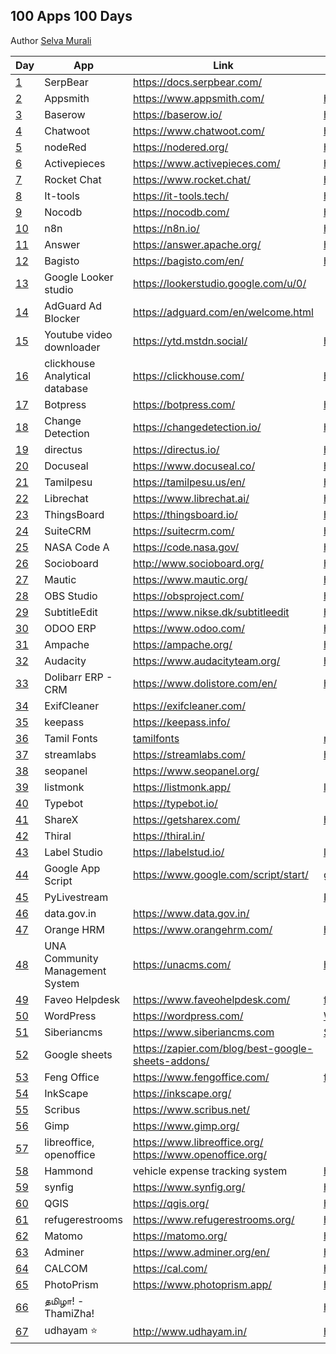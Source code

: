 ## 100 Apps 100 Days

Author [Selva Murali]

| Day  | App                             | Link                                                         | Source                                               |
| ---- | ------------------------------- | ------------------------------------------------------------ | ---------------------------------------------------- |
| [1]  | SerpBear                        | <https://docs.serpbear.com/>                                 |                                                      |
| [2]  | Appsmith                        | <https://www.appsmith.com/>                                  | <https://github.com/appsmithorg/appsmith>            |
| [3]  | Baserow                         | <https://baserow.io/>                                        | <https://github.com/bram2w/baserow>                  |
| [4]  | Chatwoot                        | <https://www.chatwoot.com/>                                  | <https://github.com/chatwoot/chatwoot>               |
| [5]  | nodeRed                         | <https://nodered.org/>                                       | <https://github.com/node-red>                        |
| [6]  | Activepieces                    | <https://www.activepieces.com/>                              | <https://github.com/activepieces/activepieces>       |
| [7]  | Rocket Chat                     | <https://www.rocket.chat/>                                   | <https://github.com/RocketChat/Rocket.Chat>          |
| [8]  | It-tools                        | <https://it-tools.tech/>                                     | <https://github.com/CorentinTh/it-tools>             |
| [9]  | Nocodb                          | <https://nocodb.com/>                                        | <https://github.com/nocodb/nocodb>                   |
| [10] | n8n                             | <https://n8n.io/>                                            | <https://github.com/n8n-io/n8n>                      |
| [11] | Answer                          | <https://answer.apache.org/>                                 | <https://github.com/apache/incubator-answer>         |
| [12] | Bagisto                         | <https://bagisto.com/en/>                                    | <https://github.com/bagisto>                         |
| [13] | Google Looker studio            | <https://lookerstudio.google.com/u/0/>                       |                                                      |
| [14] | AdGuard Ad Blocker              | <https://adguard.com/en/welcome.html>                        |                                                      |
| [15] | Youtube video downloader        | <https://ytd.mstdn.social/>                                  | <https://github.com/Rudloff/alltube>                 |
| [16] | clickhouse Analytical database  | <https://clickhouse.com/>                                    | <https://github.com/ClickHouse/ClickHouse>           |
| [17] | Botpress                        | <https://botpress.com/>                                      | <https://github.com/botpress/botpress>               |
| [18] | Change Detection                | <https://changedetection.io/>                                | <https://github.com/dgtlmoon/changedetection.io>     |
| [19] | directus                        | <https://directus.io/>                                       | <https://github.com/directus/directus>               |
| [20] | Docuseal                        | <https://www.docuseal.co/>                                   | <https://github.com/docusealco/docuseal>             |
| [21] | Tamilpesu                       | <https://tamilpesu.us/en/>                                   | <https://github.com/Ezhil-Language-Foundation>       |
| [22] | Librechat                       | <https://www.librechat.ai/>                                  | <https://github.com/danny-avila/LibreChat>           |
| [23] | ThingsBoard                     | <https://thingsboard.io/>                                    | <https://github.com/thingsboard/thingsboard>         |
| [24] | SuiteCRM                        | <https://suitecrm.com/>                                      | <https://github.com/salesagility/SuiteCRM>           |
| [25] | NASA Code A                     | <https://code.nasa.gov/>                                     | <https://github.com/nasa/code-nasa-gov>              |
| [26] | Socioboard                      | <http://www.socioboard.org/>                                 | <https://github.com/socioboard/Socioboard-5.0>       |
| [27] | Mautic                          | <https://www.mautic.org/>                                    | <https://github.com/mautic/mautic>                   |
| [28] | OBS Studio                      | <https://obsproject.com/>                                    | <https://github.com/obsproject/obs-studio>           |
| [29] | SubtitleEdit                    | <https://www.nikse.dk/subtitleedit>                          | <https://github.com/SubtitleEdit>                    |
| [30] | ODOO ERP                        | <https://www.odoo.com/>                                      | <https://github.com/odoo/odoo>                       |
| [31] | Ampache                         | <https://ampache.org/>                                       | <https://github.com/ampache/ampache>                 |
| [32] | Audacity                        | <https://www.audacityteam.org/>                              | <https://github.com/audacity>                        |
| [33] | Dolibarr ERP - CRM              | <https://www.dolistore.com/en/>                              | <https://github.com/Dolibarr/dolibarr>               |
| [34] | ExifCleaner                     | <https://exifcleaner.com/>                                   |                                                      |
| [35] | keepass                         | <https://keepass.info/>                                      |                                                      |
| [36] | Tamil Fonts                     | [tamilfonts]                                                 | [neechalkaran]                                       |
| [37] | streamlabs                      | <https://streamlabs.com/>                                    | <https://github.com/stream-labs/desktop>             |
| [38] | seopanel                        | <https://www.seopanel.org/>                                  |                                                      |
| [39] | listmonk                        | <https://listmonk.app/>                                      | [listmonk]                                           |
| [40] | Typebot                         | <https://typebot.io/>                                        |                                                      |
| [41] | ShareX                          | <https://getsharex.com/>                                     | <https://github.com/ShareX/ShareX>                   |
| [42] | Thiral                          | <https://thiral.in/>                                         |                                                      |
| [43] | Label Studio                    | <https://labelstud.io/>                                      | [label-studio]                                       |
| [44] | Google App Script               | <https://www.google.com/script/start/>                       | [google-scripts]                                     |
| [45] | PyLivestream                    |                                                              | [PyLivestream]                                       |
| [46] | data.gov.in                     | <https://www.data.gov.in/>                                   |                                                      |
| [47] | Orange HRM                      | <https://www.orangehrm.com/>                                 | <https://github.com/orangehrm/orangehrm>             |
| [48] | UNA Community Management System | <https://unacms.com/>                                        | <https://github.com/unacms/una>                      |
| [49] | Faveo Helpdesk                  | <https://www.faveohelpdesk.com/>                             | [faveo-helpdesk]                                     |
| [50] | WordPress                       | <https://wordpress.com/>                                     | [Wordpress]                                          |
| [51] | Siberiancms                     | <https://www.siberiancms.com>                                | [Siberian]                                           |
| [52] | Google sheets                   | <https://zapier.com/blog/best-google-sheets-addons/>         |                                                      |
| [53] | Feng Office                     | <https://www.fengoffice.com/>                                | [fengoffice]                                         |
| [54] | InkScape                        | <https://inkscape.org/>                                      |                                                      |
| [55] | Scribus                         | <https://www.scribus.net/>                                   |                                                      |
| [56] | Gimp                            | <https://www.gimp.org/>                                      |                                                      |
| [57] | libreoffice, openoffice         | <https://www.libreoffice.org/> <https://www.openoffice.org/> |                                                      |
| [58] | Hammond                         | vehicle expense tracking system                              | <https://github.com/akhilrex/hammond>                |
| [59] | synfig                          | <https://www.synfig.org/>                                    | <https://github.com/synfig/synfig/>                  |
| [60] | QGIS                            | <https://qgis.org/>                                          | <https://github.com/qgis/QGIS>                       |
| [61] | refugerestrooms                 | <https://www.refugerestrooms.org/>                           | <https://github.com/RefugeRestrooms/refugerestrooms> |
| [62] | Matomo                          | <https://matomo.org/>                                        | <https://github.com/matomo-org/matomo>               |
| [63] | Adminer                         | <https://www.adminer.org/en/>                                | <https://github.com/vrana/adminer/>                  |
| [64] | CALCOM                          | <https://cal.com/>                                           | <https://github.com/calcom/cal.com>                  |
| [65] | PhotoPrism                      | <https://www.photoprism.app/>                                | <https://github.com/photoprism/photoprism>           |
| [66] | தமிழா! - ThamiZha!              |                                                              | <https://github.com/thamizha>                        |
| [67] | udhayam ⭐                      | <http://www.udhayam.in/>                                     | <https://github.com/photoprism/photoprism>           |

[Selva Murali]: https://www.facebook.com/selva.murali
[1]: https://www.facebook.com/share/p/3CZW2Cqc4Xks9Qym/
[2]: https://www.facebook.com/share/p/6eyzLmN8ggXTJUAk/
[3]: https://www.facebook.com/share/p/4dVsWUqsRcz4rVQR/
[4]: https://www.facebook.com/share/p/7zpCJS1EvFEg6KZX/
[5]: https://www.facebook.com/share/p/z66PwsMyg7Qhn5WB/
[6]: https://www.facebook.com/share/p/rJVjDmChWhpvhXg5/
[7]: https://www.facebook.com/share/p/9emqLuudbEp7mkEp/
[8]: https://www.facebook.com/share/p/3p2BxYZKV8hh84KV/
[9]: https://www.facebook.com/selva.murali/posts/pfbid025azn2F1hJ1jkE9DfzaMUrPcitfS6wUt33yksqU8iwqVwM6xfsxhwjhBnzUUG4g3zl
[10]: https://www.facebook.com/share/p/62mady3QBK35ygTC/
[11]: https://www.facebook.com/selva.murali/posts/pfbid024QQucy3EGxHaE8p9zVyqKXq47iipPUKu6kWNTUzNaf2aPDJWozjiwTThfw4VcRuGl
[12]: https://www.facebook.com/selva.murali/posts/pfbid0JiJT2GAnPSE3WPGUJiYa5Ed1fWM9N5p8p1CYv9w7HbncQka5Fv3AfWFKbzi4TA2bl
[13]: https://www.facebook.com/share/p/VMduEwBCFrJYuyrv/
[14]: https://www.facebook.com/selva.murali/posts/pfbid0GxQesB14De6khdfVjZL7FTvTuxi2WKRqzPyZsEyWHt3jh5RE4aXHVV6XuHmnHL8Jl
[15]: https://www.facebook.com/share/p/tNZCo7r4h74GXchh/
[16]: https://www.facebook.com/share/p/tNZCo7r4h74GXchh/
[17]: https://www.facebook.com/share/p/48PEh4EiqpEiYkTn/
[18]: https://www.facebook.com/share/p/zGvWVPg245fBT4fT/
[19]: https://www.facebook.com/share/p/c3rQm5WRrYR7Uk3Q/
[20]: https://www.facebook.com/share/p/tmy3WZUGUPZJcyk9/
[21]: https://www.facebook.com/share/p/Nozz7LFDJMVtQABR/
[22]: https://www.facebook.com/share/p/QbgDTsS4M9iYrRmD/
[23]: https://www.facebook.com/share/p/nPrWuQSBnu3k4xns/
[24]: https://www.facebook.com/share/p/LbCXa7dcRRQUF52r/
[25]: https://www.facebook.com/share/p/THUQ7oNpjBtGyQPo/
[26]: https://www.facebook.com/share/p/p4Q53mTar68SoyJ7/
[27]: https://www.facebook.com/share/p/XU2bZ3eysMbABsJX/
[28]: https://www.facebook.com/share/p/JFT6PPsr2DBBJpug/
[29]: https://www.facebook.com/share/p/P58dzw7NTC5Xrsqv/
[30]: https://www.facebook.com/share/p/7Jk4cMy1JGkWUbfx/
[31]: https://www.facebook.com/share/p/dXtk3fsDxywVLi3j/
[32]: https://www.facebook.com/share/p/5y6ZYRCiq4UxLZz8/
[33]: https://www.facebook.com/share/p/fdnzSs7XcHuF2Zu7/
[34]: https://www.facebook.com/share/p/NoKiVZeDMGYbjyQ3/
[35]: https://www.facebook.com/share/p/q5K3EvFpcLhS59cP/
[36]: https://www.facebook.com/share/p/z1QFvXTKjbWPM6vM/
[37]: https://www.facebook.com/share/p/hEvmmcBm3VG6oRmq/
[38]: https://www.facebook.com/selva.murali/posts/pfbid02oMPLaP9bcuWmoHKF2yzcMRFKDekRUNPXx3UZ47E5dp5eu8oANWyoadcoonBWdxWFl
[39]: https://www.facebook.com/selva.murali/posts/pfbid0ujPczF6CND7mrQiDYmphmTUfGkhzpD95qFzHvCSNaLJuwMUu2aFc13JCU5cPXEbgl
[listmonk]: https://github.com/knadh/listmonk
[40]: https://www.facebook.com/selva.murali/posts/pfbid02p32bfUqawMRAs2nUzjJ4wGG4AEdNJPPGrREtfswWPzqmGiPQL35FDQUDWh5Ut22Jl
[41]: https://www.facebook.com/share/p/3ofnSxDGFVSNu9Jw/
[PyLivestream]: https://github.com/scivision/PyLivestream
[43]: https://www.facebook.com/share/p/QTWn2jYJpsxMeb1q/
[label-studio]: https://github.com/HumanSignal/label-studio/
[44]: https://www.facebook.com/share/p/uc7BefJnzanxHBB9/
[google-scripts]: https://www.labnol.org/internet/google-scripts/28281/
[45]: https://www.facebook.com/share/p/1VUzyQKMko5rpmNB/
[46]: https://www.facebook.com/share/p/wWF5bqkbJsgpkX4R/
[Wordpress]: https://github.com/WordPress/WordPress
[tamilfonts]: https://oss.neechalkaran.com/tamilfonts/
[neechalkaran]: https://oss.neechalkaran.com/
[42]: https://www.facebook.com/selva.murali/posts/pfbid0sbymW7UxkcFiHoyQHcm4fPokYpy4zdiUGTZVYw288G2xEBcLAJ16SteGw1kbbr9Jl
[47]: https://www.facebook.com/share/p/LVNSD3zVVyTJ8vHA/
[48]: https://www.facebook.com/share/p/ekrbweUvD7AegxA4/
[49]: https://www.facebook.com/share/p/vZwDvLWLVExTzGTY/
[faveo-helpdesk]: https://github.com/ladybirdweb/faveo-helpdesk
[50]: https://www.facebook.com/share/p/vmkUMM4wYfCkmA6h/
[51]: https://www.facebook.com/share/p/4mjR7t2A5VHeVpwF/
[52]: https://www.facebook.com/share/p/mseh6z3C1MyxGpRr/
[53]: https://www.facebook.com/share/p/a7vtAz3A7xuADpAW/
[fengoffice]: https://github.com/fengoffice/fengoffice
[54]: https://www.facebook.com/share/p/AJF6Xaz4wQH86YAF/
[Siberian]: https://github.com/Xtraball/Siberian
[55]: https://www.facebook.com/share/p/4G21G4Ha6H3r4mWc/
[56]: https://www.facebook.com/share/p/jrZEX9TduANXAxDa/
[57]: https://www.facebook.com/share/p/nM4mvi93DnopFchh/
[58]: https://www.facebook.com/share/p/UdfbJpK5DsXwXYaW/
[59]: https://www.facebook.com/share/p/twbhjvtsT7GEgeoq/
[60]: https://www.facebook.com/share/p/x1qc7arZXc3Zuzjc/
[61]: https://www.facebook.com/share/p/S14WojN4jnoEiJbD/
[62]: https://www.facebook.com/share/p/9M5XyfZn3MJRD2Jd/
[63]: https://www.facebook.com/share/p/GiEfoH5SqQZPDJ9D/
[64]: https://www.facebook.com/share/p/ZBnurFhTz3cQFuNG/
[65]: https://www.facebook.com/share/p/Xk3RGvuXRbeSogVi/
[66]: https://www.facebook.com/share/p/6zNVP6smq5t1YmG4/
[67]: https://www.facebook.com/share/p/T2GKNH9yLU7UgyUx/
